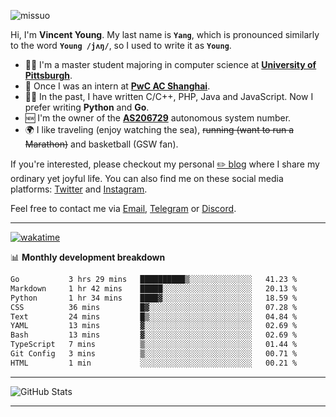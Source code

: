 <p align="left"> <img src="https://komarev.com/ghpvc/?username=missuo&label=Profile%20views&color=0e75b6&style=flat" alt="missuo" /> </p>


Hi, I'm **Vincent Young**. My last name is **`Yang`**, which is pronounced similarly to the word **`Young /jʌŋ/`**, so I used to write it as **`Young`**. 

-  👨‍🎓 I'm a master student majoring in computer science at [**University of Pittsburgh**](https://www.pitt.edu).
-  💼 Once I was an intern at **[PwC AC Shanghai](https://www.linkedin.com/company/pwc-ac-shanghai/)**.
-  👨‍💻 In the past, I have written C/C++, PHP, Java and JavaScript. Now I prefer writing **Python** and **Go**.
-  🆕 I'm the owner of the **[AS206729](https://bgp.tools/AS206729)** autonomous system number.
-  🌍 I like traveling (enjoy watching the sea), ~~running (want to run a Marathon)~~ and basketball (GSW fan).

If you're interested, please checkout my personal [✏️ blog](https://missuo.me/) where I share my ordinary yet joyful life. You can also find me on these social media platforms: [Twitter](https://twitter.com/m1ssuo) and [Instagram](https://www.instagram.com/m1ssuo).

Feel free to contact me via <a href="mailto:i@yyt.moe">Email</a>, [Telegram](https://t.me/missuo) or [Discord](https://discordapp.com/users/missuo#7448).

-------

[![wakatime](https://wakatime.com/badge/user/c13cd961-40ca-417a-afb6-1f9ea8ac295c.svg)](https://wakatime.com/@missuo)

📊 **Monthly development breakdown**
<!--START_SECTION:waka-->

```txt
Go           3 hrs 29 mins   ██████████▒░░░░░░░░░░░░░░   41.23 %
Markdown     1 hr 42 mins    █████░░░░░░░░░░░░░░░░░░░░   20.13 %
Python       1 hr 34 mins    ████▓░░░░░░░░░░░░░░░░░░░░   18.59 %
CSS          36 mins         █▓░░░░░░░░░░░░░░░░░░░░░░░   07.28 %
Text         24 mins         █▒░░░░░░░░░░░░░░░░░░░░░░░   04.84 %
YAML         13 mins         ▓░░░░░░░░░░░░░░░░░░░░░░░░   02.69 %
Bash         13 mins         ▓░░░░░░░░░░░░░░░░░░░░░░░░   02.69 %
TypeScript   7 mins          ▒░░░░░░░░░░░░░░░░░░░░░░░░   01.44 %
Git Config   3 mins          ▒░░░░░░░░░░░░░░░░░░░░░░░░   00.71 %
HTML         1 min           ░░░░░░░░░░░░░░░░░░░░░░░░░   00.21 %
```

<!--END_SECTION:waka-->

-------

![GitHub Stats](https://github-readme-stats-opal-alpha-76.vercel.app/api?username=missuo&show_icons=true&theme=transparent)

-------

